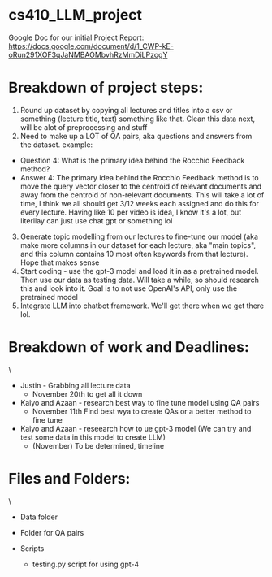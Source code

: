 # cs410_LLM_project

Google Doc for our initial Project Report: https://docs.google.com/document/d/1_CWP-kE-oRun291XOF3qJaNMBAOMbvhRzMmDiLPzogY

# Breakdown of project steps:

1. Round up dataset by copying all lectures and titles into a csv or something (lecture title, text) something like that. Clean this data next, will be alot of preprocessing and stuff
2. Need to make up a LOT of QA pairs, aka questions and answers from the dataset. example:
  - Question 4: What is the primary idea behind the Rocchio Feedback method?
  - Answer 4: The primary idea behind the Rocchio Feedback method is to move the query vector closer to the centroid of relevant documents and away from the centroid of non-relevant documents. 
This will take a lot of time, I think we all should get 3/12 weeks each assigned and do this for every lecture. Having like 10 per video is idea, I know it's a lot, but literllay can just use chat gpt or something lol
3. Generate topic modelling from our lectures to fine-tune our model (aka make more columns in our dataset for each lecture, aka "main topics", and this column contains 10 most often keywords from that lecture). Hope that makes sense
4.  Start coding - use the gpt-3 model and load it in as a pretrained model. Then use our data as testing data. Will take a while, so should research this and look into it. Goal is to not use OpenAI's API, only use the pretrained model
5. Integrate LLM into chatbot framework. We'll get there when we get there lol.

# Breakdown of work and Deadlines:
\
* Justin - Grabbing all lecture data
  - November 20th to get all it down
* Kaiyo and Azaan - research best way to fine tune model using QA pairs
  - November 11th Find best wya to create QAs or a better method to fine tune
* Kaiyo and Azaan - reseearch how to ue gpt-3 model (We can try and test some data in this model to create LLM)
  - (November) To be determined, timeline

# Files and Folders:
\
* Data folder

* Folder for QA pairs

* Scripts
  - testing.py script for using gpt-4
